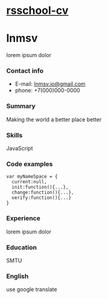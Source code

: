 # [rsschool-cv](https://lnmsv.github.io/rsschool-cv/)

# lnmsv
lorem ipsum dolor

### Contact info
* E-mail: lnmsv.io@gmail.com
* phone: +7(000)000-0000

### Summary
Making the world a better place better

### Skills
JavaScript

### Code examples
```
var myNameSpace = {
  current:null,
  init:function(){...},
  change:function(){...},
  verify:function(){...}
}
```

### Experience
lorem ipsum dolor

### Education
SMTU

### English
use google translate
